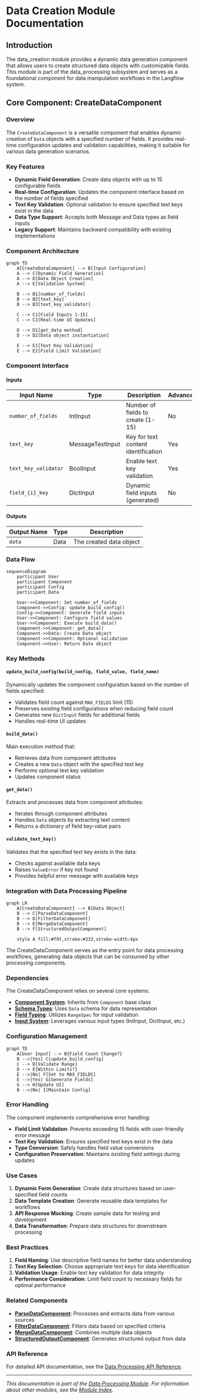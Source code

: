 # Data Creation Module Documentation

## Introduction

The data_creation module provides a dynamic data generation component that allows users to create structured data objects with customizable fields. This module is part of the data_processing subsystem and serves as a foundational component for data manipulation workflows in the Langflow system.

## Core Component: CreateDataComponent

### Overview

The `CreateDataComponent` is a versatile component that enables dynamic creation of `Data` objects with a specified number of fields. It provides real-time configuration updates and validation capabilities, making it suitable for various data generation scenarios.

### Key Features

- **Dynamic Field Generation**: Create data objects with up to 15 configurable fields
- **Real-time Configuration**: Updates the component interface based on the number of fields specified
- **Text Key Validation**: Optional validation to ensure specified text keys exist in the data
- **Data Type Support**: Accepts both Message and Data types as field inputs
- **Legacy Support**: Maintains backward compatibility with existing implementations

### Component Architecture

```mermaid
graph TD
    A[CreateDataComponent] --> B[Input Configuration]
    A --> C[Dynamic Field Generation]
    A --> D[Data Object Creation]
    A --> E[Validation System]
    
    B --> B1[number_of_fields]
    B --> B2[text_key]
    B --> B3[text_key_validator]
    
    C --> C1[Field Inputs 1-15]
    C --> C2[Real-time UI Updates]
    
    D --> D1[get_data method]
    D --> D2[Data object instantiation]
    
    E --> E1[Text Key Validation]
    E --> E2[Field Limit Validation]
```

### Component Interface

#### Inputs

| Input Name | Type | Description | Advanced |
|------------|------|-------------|----------|
| `number_of_fields` | IntInput | Number of fields to create (1-15) | No |
| `text_key` | MessageTextInput | Key for text content identification | Yes |
| `text_key_validator` | BoolInput | Enable text key validation | Yes |
| `field_{i}_key` | DictInput | Dynamic field inputs (generated) | No |

#### Outputs

| Output Name | Type | Description |
|-------------|------|-------------|
| `data` | Data | The created data object |

### Data Flow

```mermaid
sequenceDiagram
    participant User
    participant Component
    participant Config
    participant Data
    
    User->>Component: Set number_of_fields
    Component->>Config: update_build_config()
    Config->>Component: Generate field inputs
    User->>Component: Configure field values
    User->>Component: Execute build_data()
    Component->>Component: get_data()
    Component->>Data: Create Data object
    Component->>Component: Optional validation
    Component->>User: Return Data object
```

### Key Methods

#### `update_build_config(build_config, field_value, field_name)`

Dynamically updates the component configuration based on the number of fields specified:

- Validates field count against `MAX_FIELDS` limit (15)
- Preserves existing field configurations when reducing field count
- Generates new `DictInput` fields for additional fields
- Handles real-time UI updates

#### `build_data()`

Main execution method that:

- Retrieves data from component attributes
- Creates a new `Data` object with the specified text key
- Performs optional text key validation
- Updates component status

#### `get_data()`

Extracts and processes data from component attributes:

- Iterates through component attributes
- Handles `Data` objects by extracting text content
- Returns a dictionary of field key-value pairs

#### `validate_text_key()`

Validates that the specified text key exists in the data:

- Checks against available data keys
- Raises `ValueError` if key not found
- Provides helpful error message with available keys

### Integration with Data Processing Pipeline

```mermaid
graph LR
    A[CreateDataComponent] --> B[Data Object]
    B --> C[ParseDataComponent]
    B --> D[FilterDataComponent]
    B --> E[MergeDataComponent]
    B --> F[StructuredOutputComponent]
    
    style A fill:#f9f,stroke:#333,stroke-width:4px
```

The CreateDataComponent serves as the entry point for data processing workflows, generating data objects that can be consumed by other processing components.

### Dependencies

The CreateDataComponent relies on several core systems:

- **[Component System](component_system.md)**: Inherits from `Component` base class
- **[Schema Types](schema_types.md)**: Uses `Data` schema for data representation
- **[Field Typing](field_typing.md)**: Utilizes `RangeSpec` for input validation
- **[Input System](inputs.md)**: Leverages various input types (IntInput, DictInput, etc.)

### Configuration Management

```mermaid
graph TD
    A[User Input] --> B{Field Count Change?}
    B -->|Yes| C[update_build_config]
    C --> D[Validate Range]
    D --> E{Within Limits?}
    E -->|No| F[Set to MAX_FIELDS]
    E -->|Yes| G[Generate Fields]
    G --> H[Update UI]
    B -->|No| I[Maintain Config]
```

### Error Handling

The component implements comprehensive error handling:

- **Field Limit Validation**: Prevents exceeding 15 fields with user-friendly error message
- **Text Key Validation**: Ensures specified text keys exist in the data
- **Type Conversion**: Safely handles field value conversions
- **Configuration Preservation**: Maintains existing field settings during updates

### Use Cases

1. **Dynamic Form Generation**: Create data structures based on user-specified field counts
2. **Data Template Creation**: Generate reusable data templates for workflows
3. **API Response Mocking**: Create sample data for testing and development
4. **Data Transformation**: Prepare data structures for downstream processing

### Best Practices

1. **Field Naming**: Use descriptive field names for better data understanding
2. **Text Key Selection**: Choose appropriate text keys for data identification
3. **Validation Usage**: Enable text key validation for data integrity
4. **Performance Consideration**: Limit field count to necessary fields for optimal performance

### Related Components

- **[ParseDataComponent](data_parsing.md)**: Processes and extracts data from various sources
- **[FilterDataComponent](data_filtering.md)**: Filters data based on specified criteria
- **[MergeDataComponent](data_merging.md)**: Combines multiple data objects
- **[StructuredOutputComponent](structured_output.md)**: Generates structured output from data

### API Reference

For detailed API documentation, see the [Data Processing API Reference](data_processing_api.md).

---

*This documentation is part of the [Data Processing Module](data_processing.md). For information about other modules, see the [Module Index](index.md).*